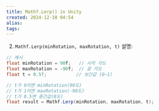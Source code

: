 ```yaml
---
title: Mathf.Lerp() in Unity
created: 2024-12-18 04:54
alias:
tags:
---
```

2. `Mathf.Lerp(minRotation, maxRotation, t)` 설명:
```csharp
// 예시
float minRotation = 90f;   // 시작 각도
float maxRotation = -90f;  // 끝 각도
float t = 0.5f;           // 보간값 (0~1)

// t가 0이면 minRotation(90도)
// t가 1이면 maxRotation(-90도)
// t가 0.5면 중간값(0도)
float result = Mathf.Lerp(minRotation, maxRotation, t);


